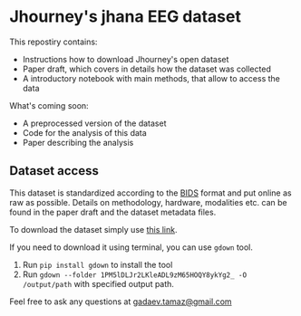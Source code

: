# Jhourney's jhana EEG dataset

This repostiry contains:
- Instructions how to download Jhourney's open dataset
- Paper draft, which covers in details how the dataset was collected
- A introductory notebook with main methods, that allow to access the data

What's coming soon:
- A preprocessed version of the dataset
- Code for the analysis of this data
- Paper describing the analysis

## Dataset access
This dataset is standardized according to the [BIDS](https://bids-specification.readthedocs.io/en/stable/) format and put online as raw as possible. Details on methodology, hardware, modalities etc. can be found in the paper draft and the dataset metadata files. 

To download the dataset simply use [this link](https://drive.google.com/drive/folders/1PM5lDLJr2LKleADL9zM65HOQY8ykYg2_?usp=drive_link).

If you need to download it using terminal, you can use `gdown` tool.

1. Run `pip install gdown` to install the tool
2. Run `gdown --folder 1PM5lDLJr2LKleADL9zM65HOQY8ykYg2_ -O /output/path` with specified output path.


Feel free to ask any questions at gadaev.tamaz@gmail.com
